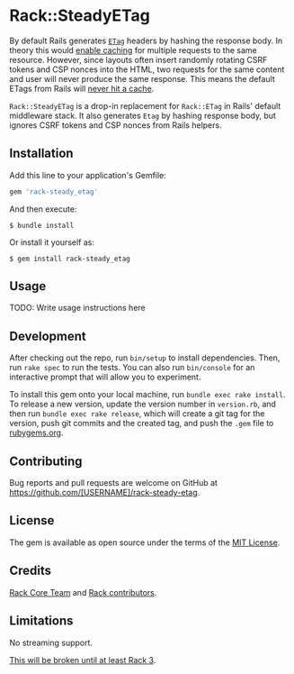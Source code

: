 # Rack::SteadyETag

By default Rails generates [`ETag`](https://developer.mozilla.org/en-US/docs/Web/HTTP/Headers/ETag) headers by hashing the response body. In theory this would [enable caching](https://developer.mozilla.org/en-US/docs/Web/HTTP/Headers/If-None-Match) for multiple requests to the same resource. However, since layouts often insert randomly rotating CSRF tokens and CSP nonces into the HTML, two requests for the same content and user will never produce the same response. This means the default ETags from Rails will [never hit a cache](https://github.com/rails/rails/issues/29889).

`Rack::SteadyETag` is a drop-in replacement for `Rack::ETag` in Rails' default middleware stack. It also generates `Etag` by hashing response body, but ignores CSRF tokens and CSP nonces from Rails helpers.


## Installation

Add this line to your application's Gemfile:

```ruby
gem 'rack-steady_etag'
```

And then execute:

    $ bundle install

Or install it yourself as:

    $ gem install rack-steady_etag

## Usage

TODO: Write usage instructions here

## Development

After checking out the repo, run `bin/setup` to install dependencies. Then, run `rake spec` to run the tests. You can also run `bin/console` for an interactive prompt that will allow you to experiment.

To install this gem onto your local machine, run `bundle exec rake install`. To release a new version, update the version number in `version.rb`, and then run `bundle exec rake release`, which will create a git tag for the version, push git commits and the created tag, and push the `.gem` file to [rubygems.org](https://rubygems.org).

## Contributing

Bug reports and pull requests are welcome on GitHub at https://github.com/[USERNAME]/rack-steady-etag.

## License

The gem is available as open source under the terms of the [MIT License](https://opensource.org/licenses/MIT).

## Credits

[Rack Core Team](https://github.com/rack/rack#label-Thanks) and [Rack contributors](https://github.com/rack/rack/graphs/contributors).

## Limitations

No streaming support.

[This will be broken until at least Rack 3](https://github.com/rack/rack/issues/1619).
